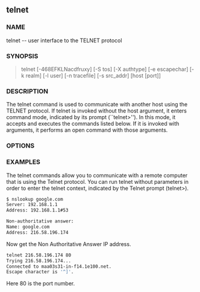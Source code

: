 ## telnet

### NAME

telnet -- user interface to the TELNET protocol

### SYNOPSIS

> telnet [-468EFKLNacdfruxy] [-S tos] [-X authtype] [-e escapechar] [-k realm] [-l user] [-n tracefile] [-s src_addr] [host [port]]

### DESCRIPTION

The telnet command is used to communicate with another host using the TELNET protocol.  If telnet is invoked without the host argument, it enters command mode, indicated by its prompt (``telnet>'').  In this mode, it accepts and executes the commands listed below. If it is invoked with arguments, it performs an open command with those arguments.

### OPTIONS

### EXAMPLES

The telnet commands allow you to communicate with a remote computer that is using the Telnet protocol. You can run telnet without parameters in order to enter the telnet context, indicated by the Telnet prompt (telnet>). 


```bash
$ nslookup google.com
Server: 192.168.1.1
Address: 192.168.1.1#53

Non-authoritative answer:
Name: google.com
Address: 216.58.196.174
```

Now get the Non Authoritative Answer IP address.

```bash
telnet 216.58.196.174 80
Trying 216.58.196.174...
Connected to maa03s31-in-f14.1e100.net.
Escape character is '^]'.
```

Here 80 is the port number.
